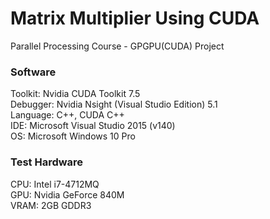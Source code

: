 # Matrix Multiplier Using CUDA
Parallel Processing Course - GPGPU(CUDA) Project

### Software ###
Toolkit: Nvidia CUDA Toolkit 7.5<br>
Debugger: Nvidia Nsight (Visual Studio Edition) 5.1<br>
Language: C++, CUDA C++<br>
IDE: Microsoft Visual Studio 2015 (v140)<br>
OS: Microsoft Windows 10 Pro

### Test Hardware ###
CPU: Intel i7-4712MQ<br>
GPU: Nvidia GeForce 840M<br>
VRAM: 2GB GDDR3
